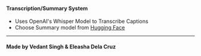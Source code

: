#### Transcription/Summary System
- Uses OpenAI's Whisper Model to Transcribe Captions
- Choose Summary model from [Hugging Face](https://huggingface.co/models?pipeline_tag=summarization&sort=downloads)
---

#### Made by Vedant Singh & Eleasha Dela Cruz